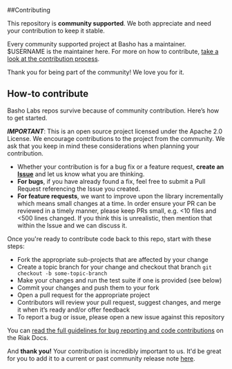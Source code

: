##Contributing

This repository is **community supported**. We both appreciate and need your contribution to keep it stable.

Every community supported project at Basho has a maintainer. $USERNAME is the maintainer here. For more on how to contribute, [take a look at the contribution process](#how-to-contribute).

Thank you for being part of the community! We love you for it.

## How-to contribute

Basho Labs repos survive because of community contribution. Here’s how to get started.

**_IMPORTANT_**: This is an open source project licensed under the Apache 2.0 License. We encourage contributions to the project from the community. We ask that you keep in mind these considerations when planning your contribution.

* Whether your contribution is for a bug fix or a feature request, **create an [Issue](https://github.com/basho-labs/riak-manage/issues)** and let us know what you are thinking.
* **For bugs**, if you have already found a fix, feel free to submit a Pull Request referencing the Issue you created.
* **For feature requests**, we want to improve upon the library incrementally which means small changes at a time. In order ensure your PR can be reviewed in a timely manner, please keep PRs small, e.g. <10 files and <500 lines changed. If you think this is unrealistic, then mention that within the Issue and we can discuss it.

Once you're ready to contribute code back to this repo, start with these steps:

* Fork the appropriate sub-projects that are affected by your change
* Create a topic branch for your change and checkout that branch
     `git checkout -b some-topic-branch`
* Make your changes and run the test suite if one is provided (see below)
* Commit your changes and push them to your fork
* Open a pull request for the appropriate project
* Contributors will review your pull request, suggest changes, and merge it when it’s ready and/or offer feedback
* To report a bug or issue, please open a new issue against this repository

You can [read the full guidelines for bug reporting and code contributions](http://docs.basho.com/riak/latest/community/bugs/) on the Riak Docs.

And **thank you!** Your contribution is incredibly important to us. It'd be great for you to add it to a current or past community release note [here](https://github.com/basho-labs/the-riak-community/tree/master/release-notes).
